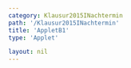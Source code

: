 ```yaml
---
category: Klausur2015INachtermin
path: '/Klausur2015INachtermin'
title: 'AppletB1'
type: 'Applet'

layout: nil
---
```

<link type="text/css" href="https://cdnjs.cloudflare.com/ajax/libs/jsxgraph/0.99.6/jsxgraph.css"><link rel="stylesheet" type="text/css" href="//cdnjs.cloudflare.com/ajax/libs/jsxgraph/0.99.7/jsxgraph.css" />
<div id="30152" class="jxgbox" style="width:500px; height:500px">
<script type="text/javascript">
    (function() {
	var board = JXG.JSXGraph.initBoard('30152', {
                boundingbox: [-15, 15, 15, -15],
                axis: true
                
            });
              
var f = x=> JXG.Math.pow(1.5, x+1)-2;
var pf = board.create('functiongraph', [f], {strokecolor:'black', strokeWidth:3});

var f2 = x=> -2/9*JXG.Math.pow(1.5, x)+2;
var pf2 = board.create('functiongraph', [f2], {strokecolor:'green', strokeWidth:3});

var A = board.create('glider', [pf], {color:'orange'});

var B = board.create('point', [function(){return A.X()}, function(){return -2/9*JXG.Math.pow(1.5, A.X())+2}]);

var M = board.create('midpoint', [A,B], {name:'M'});

var C = board.create('point', [function(){return 3+M.X()}, function(){return M.Y()}]);

var AB = board.create('line', [A,B], {straightFirst:false, straightLast:false});
var AC = board.create('line', [A,C], {straightFirst:false, straightLast:false});
var BC = board.create('line', [B,C], {straightFirst:false, straightLast:false});

var MC = board.create('line', [M,C], {straightFirst:false, straightLast:false});

board.create('text', [-3,-3,'f1(x)']);

board.create('text', [-3,3,'f2(x)']);
board.create('text', [-10,5,function(){return 'AnBn='+Math.round(100*(B.Y()-A.Y()))/100}], {fontsize:18});
board.create('text', [-5,10,'M I 2015 NT B 1'], {fontsize: 18, fixed:true});
})()
  </script>
  </div>
